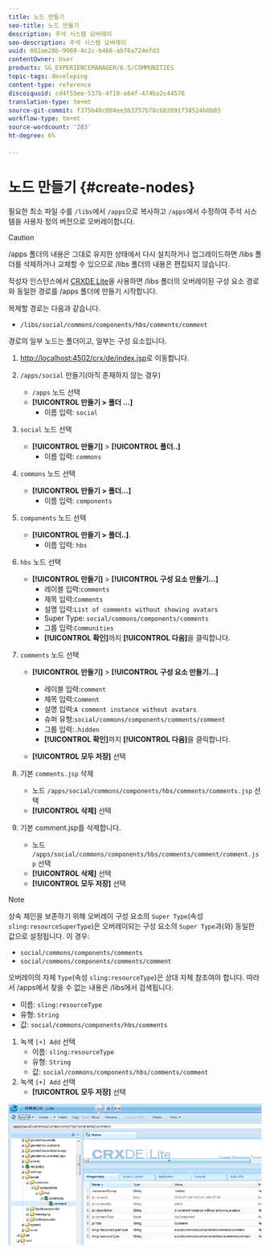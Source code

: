 ```yaml
---
title: 노드 만들기
seo-title: 노드 만들기
description: 주석 시스템 오버레이
seo-description: 주석 시스템 오버레이
uuid: 802ae28b-9989-4c2c-b466-ab76a724efd3
contentOwner: User
products: SG_EXPERIENCEMANAGER/6.5/COMMUNITIES
topic-tags: developing
content-type: reference
discoiquuid: cd4f53ee-537b-4f10-a64f-474ba2c44576
translation-type: tm+mt
source-git-commit: f375b40c084ee363757b78c602091f38524b8b03
workflow-type: tm+mt
source-wordcount: '283'
ht-degree: 6%

---
```



# 노드 만들기 {#create-nodes}

필요한 최소 파일 수를 `/libs`에서 `/apps`으로 복사하고 `/apps`에서 수정하여 주석 시스템을 사용자 정의 버전으로 오버레이합니다.

>[!CAUTION]
>
>/apps 폴더의 내용은 그대로 유지한 상태에서 다시 설치하거나 업그레이드하면 /libs 폴더를 삭제하거나 교체할 수 있으므로 /libs 폴더의 내용은 편집되지 않습니다.

작성자 인스턴스에서 [CRXDE Lite](../../help/sites-developing/developing-with-crxde-lite.md)을 사용하면 /libs 폴더의 오버레이된 구성 요소 경로와 동일한 경로를 /apps 폴더에 만들기 시작합니다.

복제할 경로는 다음과 같습니다.

* `/libs/social/commons/components/hbs/comments/comment`

경로의 일부 노드는 폴더이고, 일부는 구성 요소입니다.

1. [http://localhost:4502/crx/de/index.jsp](http://localhost:4502/crx/de/index.jsp)로 이동합니다.
1. `/apps/social` 만들기(아직 존재하지 않는 경우)
   * `/apps` 노드 선택
   * **[!UICONTROL 만들기 > 폴더 ...]**
      * 이름 입력: `social`
1. `social` 노드 선택
   * **[!UICONTROL 만들기]** >  **[!UICONTROL 폴더..]**
      * 이름 입력: `commons`
1. `commons` 노드 선택
   * **[!UICONTROL 만들기 > 폴더...]**
      * 이름 입력: `components`
1. `components` 노드 선택
   * **[!UICONTROL 만들기 > 폴더..]**.
      * 이름 입력: `hbs`
1. `hbs` 노드 선택
   * **[!UICONTROL 만들기]** >  **[!UICONTROL 구성 요소 만들기...]**
      * 레이블 입력:`comments`
      * 제목 입력:`Comments`
      * 설명 입력:`List of comments without showing avatars`
      * Super Type: `social/commons/components/comments`
      * 그룹 입력:`Communities`
      * **[!UICONTROL 확인]**&#x200B;까지 **[!UICONTROL 다음]**&#x200B;을 클릭합니다.
1. `comments` 노드 선택

   * **[!UICONTROL 만들기]** >  **[!UICONTROL 구성 요소 만들기...]**

      * 레이블 입력:`comment`
      * 제목 입력:`Comment`
      * 설명 입력:`A comment instance without avatars`
      * 슈퍼 유형:`social/commons/components/comments/comment`
      * 그룹 입력:`.hidden`
      * **[!UICONTROL 확인]**&#x200B;까지 **[!UICONTROL 다음]**&#x200B;을 클릭합니다.
   * **[!UICONTROL 모두 저장]** 선택
1. 기본 `comments.jsp` 삭제
   * 노드 `/apps/social/commons/components/hbs/comments/comments.jsp` 선택
   * **[!UICONTROL 삭제]** 선택
1. 기본 comment.jsp를 삭제합니다.
   * 노드 `/apps/social/commons/components/hbs/comments/comment/comment.jsp` 선택
   * **[!UICONTROL 삭제]** 선택
   * **[!UICONTROL 모두 저장]** 선택

>[!NOTE]
>
>상속 체인을 보존하기 위해 오버레이 구성 요소의 `Super Type`(속성 `sling:resourceSuperType`)은 오버레이되는 구성 요소의 `Super Type`과(와) 동일한 값으로 설정됩니다. 이 경우:
>
>* `social/commons/components/comments`
>* `social/commons/components/comments/comment`


오버레이의 자체 `Type`(속성 `sling:resourceType`)은 상대 자체 참조여야 합니다. 따라서 /apps에서 찾을 수 없는 내용은 /libs에서 검색됩니다.
* 이름: `sling:resourceType`
* 유형: `String`
* 값: `social/commons/components/hbs/comments`

1. 녹색 `[+] Add` 선택
   * 이름: `sling:resourceType`
   * 유형: `String`
   * 값: `social/commons/components/hbs/comments/comment`
1. 녹색 `[+] Add` 선택
   * **[!UICONTROL 모두 저장]** 선택

![create-nodes](assets/create-nodes.png)

